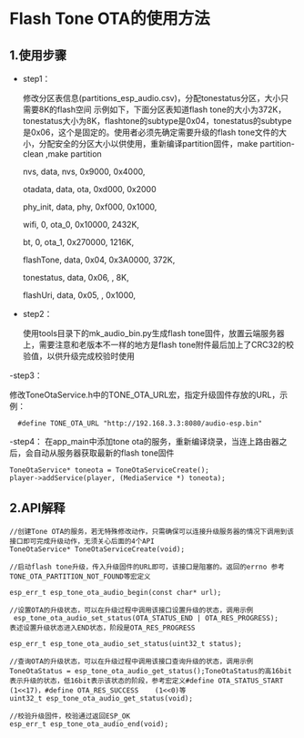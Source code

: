 # Flash Tone OTA的使用方法

## 1.使用步骤
- step1：

  修改分区表信息(partitions_esp_audio.csv)，分配tonestatus分区，大小只需要8K的flash空间
示例如下，下面分区表知道flash tone的大小为372K，tonestatus大小为8K，flashtone的subtype是0x04，tonestatus的subtype是0x06，这个是固定的。使用者必须先确定需要升级的flash tone文件的大小，分配安全的分区大小以供使用，重新编译partition固件，make partition-clean ,make partition

    nvs,      data, nvs,     0x9000,  0x4000,

    otadata,  data, ota,     0xd000,  0x2000

    phy_init, data, phy,     0xf000,  0x1000,

    wifi,  0,  ota_0, 0x10000, 2432K,

    bt,  0,  ota_1, 0x270000, 1216K,

    flashTone,  data,  0x04, 0x3A0000, 372K,

    tonestatus,  data,  0x06, , 8K,

    flashUri, data, 0x05, , 0x1000,

- step2：

  使用tools目录下的mk_audio_bin.py生成flash tone固件，放置云端服务器上，需要注意和老版本不一样的地方是flash tone附件最后加上了CRC32的校验值，以供升级完成校验时使用

-step3：

  修改ToneOtaService.h中的TONE_OTA_URL宏，指定升级固件存放的URL，示例：
```
  #define TONE_OTA_URL "http://192.168.3.3:8080/audio-esp.bin"
```

-step4：
在app_main中添加tone ota的服务，重新编译烧录，当连上路由器之后，会自动从服务器获取最新的flash tone固件
```
ToneOtaService* toneota = ToneOtaServiceCreate();
player->addService(player, (MediaService *) toneota);
```

## 2.API解释
```
//创建Tone OTA的服务，若无特殊修改动作，只需确保可以连接升级服务器的情况下调用到该接口即可完成升级动作，无须关心后面的4个API
ToneOtaService* ToneOtaServiceCreate(void);

//启动flash tone升级，传入升级固件的URL即可，该接口是阻塞的。返回的errno 参考TONE_OTA_PARTITION_NOT_FOUND等宏定义

esp_err_t esp_tone_ota_audio_begin(const char* url);

//设置OTA的升级状态，可以在升级过程中调用该接口设置升级的状态，调用示例
 esp_tone_ota_audio_set_status(OTA_STATUS_END | OTA_RES_PROGRESS);
表述设置升级状态进入END状态，阶段是OTA_RES_PROGRESS

esp_err_t esp_tone_ota_audio_set_status(uint32_t status);

//查询OTA的升级状态，可以在升级过程中调用该接口查询升级的状态，调用示例
ToneOtaStatus = esp_tone_ota_audio_get_status();ToneOtaStatus的高16bit表示升级的状态，低16bit表示该状态的阶段，参考宏定义#define OTA_STATUS_START   (1<<17)，#define OTA_RES_SUCCESS    (1<<0)等
uint32_t esp_tone_ota_audio_get_status(void);

//校验升级固件，校验通过返回ESP_OK
esp_err_t esp_tone_ota_audio_end(void);
```
